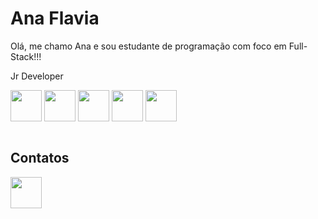 # Ana Flavia

Olá, me chamo Ana e sou estudante de programação com foco em Full-Stack!!!


Jr Developer


<div>
  <img src="https://cdn.jsdelivr.net/gh/devicons/devicon/icons/html5/html5-original.svg" width="50" heigth="50" align="center"/>
  <img src="https://cdn.jsdelivr.net/gh/devicons/devicon/icons/css3/css3-original.svg" width="50" heigth="50" align="center"/>
  <img src="https://cdn.jsdelivr.net/gh/devicons/devicon/icons/javascript/javascript-original.svg" width="50" heigth="50" align="center"/>
  <img src="https://cdn.jsdelivr.net/gh/devicons/devicon/icons/react/react-original.svg" width="50" heigth="50" align="center"/>
  <img src="https://cdn.jsdelivr.net/gh/devicons/devicon/icons/python/python-original.svg"  width="50" heigth="50" align="center"/>
 </div>  
 </br>
 <h2> Contatos </h2>
 <div>
   <a target="_blank" href="[https://www.linkedin.com/in/junior-elias-2214641a4/?originalSubdomain=br](https://www.linkedin.com/in/anafsmonteiro/)"><img src="https://cdn.jsdelivr.net/gh/devicons/devicon/icons/linkedin/linkedin-original.svg" width="50" heigth="50" align="center" /></a>
 </div>
